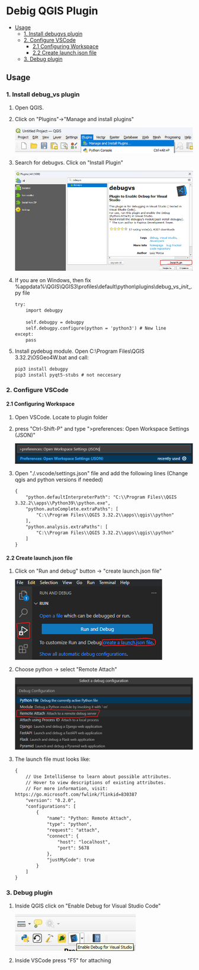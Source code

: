 # Debig QGIS Plugin


- [Usage](#usage)
    - [1. Install debugvs plugin](#1.-Install-debugvs-plugin)
    - [2. Configure VSCode](#2.-Configure-VSCode)
        - [2.1 Configuring Workspace](#21-configuring-workspace)
        - [2.2 Create launch.json file](#22-create-launchjson-file)
    - [3. Debug plugin](#3-debug-plugin)

## Usage

### 1. Install debug_vs plugin

1. Open QGIS.
2. Click on "Plugins"->"Manage and install plugins"

    ![plot](./images/plugins_menu.png)

3. Search for debugvs. Click on "Install Plugin"

    ![plot](./images/install_plugin.png)

4. If you are on Windows, then fix %appdata%\QGIS\QGIS3\profiles\default\python\plugins\debug_vs\__init__.py file

    ```
    try:
        import debugpy

        self.debugpy = debugpy
        self.debugpy.configure(python = 'python3') # New line
    except:
        pass
    ```

5. Install pydebug module. Open C:\Program Files\QGIS 3.32.2\OSGeo4W.bat and call:

    ```
    pip3 install debugpy
    pip3 install pyqt5-stubs # not neccesary
    ```

### 2. Configure VSCode
#### 2.1 Configuring Workspace
1. Open VSCode. Locate to plugin folder
2. press "Ctrl-Shift-P" and type ">preferences: Open Workspace Settings (JSON)"

    ![plot](./images/workspace_settings.png)

3. Open "./.vscode/settings.json" file and add the following lines (Change qgis and python versions if needed)

    ```
    {
        "python.defaultInterpreterPath": "C:\\Program Files\\QGIS 3.32.2\\apps\\Python39\\python.exe",
        "python.autoComplete.extraPaths": [
            "C:\\Program Files\\QGIS 3.32.2\\apps\\qgis\\python"
        ],
        "python.analysis.extraPaths": [
            "C:\\Program Files\\QGIS 3.32.2\\apps\\qgis\\python"
        ]
    }
    ```

#### 2.2 Create launch.json file
1. Click on "Run and debug" button -> "create launch.json file"

    ![plot](./images/create_launch_json.png)

2. Choose python -> select "Remote Attach"

    ![plot](./images/choose_python.png)

3. The launch file must looks like:

    ```
    {
        // Use IntelliSense to learn about possible attributes.
        // Hover to view descriptions of existing attributes.
        // For more information, visit: https://go.microsoft.com/fwlink/?linkid=830387
        "version": "0.2.0",
        "configurations": [
            {
                "name": "Python: Remote Attach",
                "type": "python",
                "request": "attach",
                "connect": {
                    "host": "localhost",
                    "port": 5678
                },
                "justMyCode": true
            }
        ]
    }
    ```


### 3. Debug plugin

1. Inside QGIS click on "Enable Debug for Visual Studio Code"

    ![plot](./images/enable_debug.png)

2. Inside VSCode press "F5" for attaching

